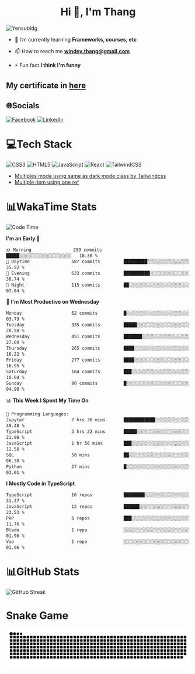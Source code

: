 <h1 align="center">Hi 👋, I'm Thang</h1>

![Yensubldg](https://readme-typing-svg.demolab.com?font=Fira+Code&weight=600&pause=1000&color=F5F5F2&center=true&vCenter=true&width=435&lines=Trying+to+be+a+Software+Engineering)

<!--
![](https://komarev.com/ghpvc/?username=yensubldg&label=Visitors+Count&color=brightgreen) -->

- 🌱 I’m currently learning **Frameworks, courses, etc**

- 📫 How to reach me **<windev.thang@gmail.com>**

- ⚡ Fun fact **I think I'm funny**

## My certificate in [here](./MY_CERTIFICATE.md)

## 🌐Socials

[![Facebook](https://img.shields.io/badge/Facebook-%231877F2.svg?logo=Facebook&logoColor=white)](https://facebook.com/yensubldg) [![LinkedIn](https://img.shields.io/badge/LinkedIn-%230077B5.svg?logo=linkedin&logoColor=white)](https://linkedin.com/in/yensubldg)

# 💻Tech Stack

![CSS3](https://img.shields.io/badge/css3-%231572B6.svg?style=for-the-badge&logo=css3&logoColor=white) ![HTML5](https://img.shields.io/badge/html5-%23E34F26.svg?style=for-the-badge&logo=html5&logoColor=white) ![JavaScript](https://img.shields.io/badge/javascript-%23323330.svg?style=for-the-badge&logo=javascript&logoColor=%23F7DF1E) ![React](https://img.shields.io/badge/react-%2320232a.svg?style=for-the-badge&logo=react&logoColor=%2361DAFB) ![TailwindCSS](https://img.shields.io/badge/tailwindcss-%2338B2AC.svg?style=for-the-badge&logo=tailwind-css&logoColor=white)

<!-- BLOG-POST-LIST:START -->
- [Multiples mode using same as dark mode class by Tailwindcss](https://dev.to/yensubldg/multiples-mode-using-same-as-dark-mode-class-by-tailwindcss-56p4)
- [Multiple item using one ref](https://dev.to/yensubldg/multiple-item-using-one-ref-1288)
<!-- BLOG-POST-LIST:END -->

# 📊WakaTime Stats

<!--START_SECTION:waka-->
![Code Time](http://img.shields.io/badge/Code%20Time-2%2C967%20hrs%2031%20mins-blue)

**I'm an Early 🐤** 

```text
🌞 Morning                299 commits         █████░░░░░░░░░░░░░░░░░░░░   18.30 % 
🌆 Daytime                587 commits         █████████░░░░░░░░░░░░░░░░   35.92 % 
🌃 Evening                633 commits         ██████████░░░░░░░░░░░░░░░   38.74 % 
🌙 Night                  115 commits         ██░░░░░░░░░░░░░░░░░░░░░░░   07.04 % 
```
📅 **I'm Most Productive on Wednesday** 

```text
Monday                   62 commits          █░░░░░░░░░░░░░░░░░░░░░░░░   03.79 % 
Tuesday                  335 commits         █████░░░░░░░░░░░░░░░░░░░░   20.50 % 
Wednesday                451 commits         ███████░░░░░░░░░░░░░░░░░░   27.60 % 
Thursday                 265 commits         ████░░░░░░░░░░░░░░░░░░░░░   16.22 % 
Friday                   277 commits         ████░░░░░░░░░░░░░░░░░░░░░   16.95 % 
Saturday                 164 commits         ███░░░░░░░░░░░░░░░░░░░░░░   10.04 % 
Sunday                   80 commits          █░░░░░░░░░░░░░░░░░░░░░░░░   04.90 % 
```


📊 **This Week I Spent My Time On** 

```text
💬 Programming Languages: 
Jupyter                  7 hrs 36 mins       ████████████░░░░░░░░░░░░░   49.48 % 
TypeScript               3 hrs 22 mins       █████░░░░░░░░░░░░░░░░░░░░   21.90 % 
JavaScript               1 hr 56 mins        ███░░░░░░░░░░░░░░░░░░░░░░   12.58 % 
SQL                      58 mins             ██░░░░░░░░░░░░░░░░░░░░░░░   06.30 % 
Python                   27 mins             █░░░░░░░░░░░░░░░░░░░░░░░░   03.01 % 
```

**I Mostly Code in TypeScript** 

```text
TypeScript               16 repos            ████████░░░░░░░░░░░░░░░░░   31.37 % 
JavaScript               12 repos            ██████░░░░░░░░░░░░░░░░░░░   23.53 % 
PHP                      6 repos             ███░░░░░░░░░░░░░░░░░░░░░░   11.76 % 
Blade                    1 repo              ░░░░░░░░░░░░░░░░░░░░░░░░░   01.96 % 
Vue                      1 repo              ░░░░░░░░░░░░░░░░░░░░░░░░░   01.96 % 
```




<!--END_SECTION:waka-->

# 📊GitHub Stats

![GitHub Streak](https://streak-stats.demolab.com?user=yensubldg&theme=tokyonight&border_radius=8)

# Snake Game

![Snake eating my contribution graph](./github-contribution-grid-snake.svg)
